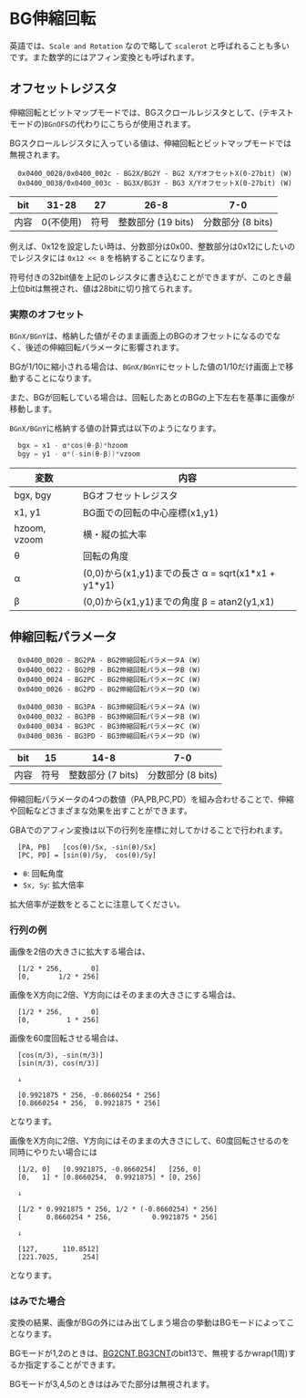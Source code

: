 # BG伸縮回転

英語では、`Scale and Rotation` なので略して `scalerot` と呼ばれることも多いです。また数学的にはアフィン変換とも呼ばれます。

## オフセットレジスタ

伸縮回転とビットマップモードでは、BGスクロールレジスタとして、(テキストモードの)`BGnOFS`の代わりにこちらが使用されます。

BGスクロールレジスタに入っている値は、伸縮回転とビットマップモードでは無視されます。

```
  0x0400_0028/0x0400_002c - BG2X/BG2Y - BG2 X/YオフセットX(0-27bit) (W)
  0x0400_0038/0x0400_003c - BG3X/BG3Y - BG3 X/YオフセットX(0-27bit) (W)
```

<table>
    <thead>
        <tr>
            <th>bit</th>
            <th colspan=4 class="td-colspan">31-28</th>
            <th colspan=1 class="td-colspan">27</th>
            <th colspan=19 class="td-colspan">26-8</th>
            <th colspan=8 class="td-colspan">7-0</th>
        </tr>
    </thead>
    <tbody>
        <tr>
            <td>内容</td>
            <td colspan=4 class="td-colspan">0(不使用)</td>
            <td colspan=1 class="td-colspan">符号</td>
            <td colspan=19 class="td-colspan">整数部分 (19 bits)</td>
            <td colspan=8 class="td-colspan">分数部分 (8 bits)</td>
        </tr>
    </tbody>
</table>

例えば、0x12を設定したい時は、分数部分は0x00、整数部分は0x12にしたいのでレジスタには `0x12 << 8` を格納することになります。

符号付きの32bit値を上記のレジスタに書き込むことができますが、このとき最上位bitは無視され、値は28bitに切り捨てられます。

### 実際のオフセット

`BGnX/BGnY`は、格納した値がそのまま画面上のBGのオフセットになるのでなく、後述の伸縮回転パラメータに影響されます。

BGが1/10に縮小される場合は、`BGnX/BGnY`にセットした値の1/10だけ画面上で移動することになります。

また、BGが回転している場合は、回転したあとのBGの上下左右を基準に画像が移動します。

`BGnX/BGnY`に格納する値の計算式は以下のようになります。

```c
  bgx = x1 - α*cos(θ-β)*hzoom
  bgy = y1 - α*(-sin(θ-β))*vzoom
```

変数 | 内容
-- | --
bgx, bgy | BGオフセットレジスタ
x1, y1 | BG面での回転の中心座標(x1,y1)
hzoom, vzoom | 横・縦の拡大率
θ | 回転の角度
α | (0,0)から(x1,y1)までの長さ α = sqrt(x1\*x1 + y1\*y1)
β | (0,0)から(x1,y1)までの角度 β = atan2(y1,x1)

## 伸縮回転パラメータ

```
  0x0400_0020 - BG2PA - BG2伸縮回転パラメータA (W)
  0x0400_0022 - BG2PB - BG2伸縮回転パラメータB (W)
  0x0400_0024 - BG2PC - BG2伸縮回転パラメータC (W)
  0x0400_0026 - BG2PD - BG2伸縮回転パラメータD (W)
  
  0x0400_0030 - BG3PA - BG3伸縮回転パラメータA (W)
  0x0400_0032 - BG3PB - BG3伸縮回転パラメータB (W)
  0x0400_0034 - BG3PC - BG3伸縮回転パラメータC (W)
  0x0400_0036 - BG3PD - BG3伸縮回転パラメータD (W)
```

<table>
    <thead>
        <tr>
            <th>bit</th>
            <th colspan=1 class="td-colspan">15</th>
            <th colspan=7 class="td-colspan">14-8</th>
            <th colspan=8 class="td-colspan">7-0</th>
        </tr>
    </thead>
    <tbody>
        <tr>
            <td>内容</td>
            <td colspan=1 class="td-colspan">符号</td>
            <td colspan=7 class="td-colspan">整数部分 (7 bits)</td>
            <td colspan=8 class="td-colspan">分数部分 (8 bits)</td>
        </tr>
    </tbody>
</table>

伸縮回転パラメータの4つの数値（PA,PB,PC,PD）を組み合わせることで、伸縮や回転などさまざまな効果を出すことができます。

GBAでのアフィン変換は以下の行列を座標に対してかけることで行われます。

```
  [PA, PB]   [cos(θ)/Sx, -sin(θ)/Sx]
  [PC, PD] = [sin(θ)/Sy,  cos(θ)/Sy]
```

- `θ`: 回転角度
- `Sx, Sy`: 拡大倍率

拡大倍率が逆数をとることに注意してください。

### 行列の例

画像を2倍の大きさに拡大する場合は、

```
  [1/2 * 256,       0]
  [0,       1/2 * 256]
```

画像をX方向に2倍、Y方向にはそのままの大きさにする場合は、

```
  [1/2 * 256,       0]
  [0,         1 * 256]
```

画像を60度回転させる場合は、

```
  [cos(π/3), -sin(π/3)]
  [sin(π/3), cos(π/3)]
  
  ↓
  
  [0.9921875 * 256, -0.8660254 * 256]
  [0.8660254 * 256,  0.9921875 * 256]
```

となります。

画像をX方向に2倍、Y方向にはそのままの大きさにして、60度回転させるのを同時にやりたい場合には

```
  [1/2, 0]   [0.9921875, -0.8660254]   [256, 0]
  [0,   1] * [0.8660254,  0.9921875] * [0, 256]

  ↓

  [1/2 * 0.9921875 * 256, 1/2 * (-0.8660254) * 256]
  [      0.8660254 * 256,          0.9921875 * 256]

  ↓

  [127,      110.8512]
  [221.7025,      254]
```

となります。

### はみでた場合

変換の結果、画像がBGの外にはみ出てしまう場合の挙動はBGモードによってことなります。

BGモードが1,2のときは、[BG2CNT,BG3CNT](control.md)のbit13で、無視するかwrap(1周)するか指定することができます。

BGモードが3,4,5のときははみでた部分は無視されます。
